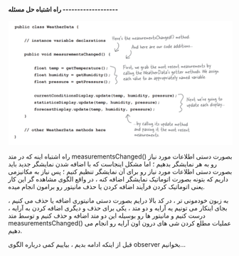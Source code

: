 
#### راه اشتباه حل مسئله -------------------

![](./Images/Pasted%20image%2020240619111918.png)

راه اشتباه اینه که در متد measurementsChanged() بصورت دستی اطلاعات مورد نیاز رو به هر نمایشگر بدهیم ؛ اما مشکل اینجاست که با اضافه شدن نمایشگر جدید باید بصورت دستی اطلاعات مورد نیاز رو برای آن نمایشگر تنظیم کنیم ؛ پس نیاز به مکانیزمی داریم که بتونه بصورت اتوماتیک نمایشگر اضافه کنه ، در واقع الگوی  مشاهده گر این کار یعنی اتوماتیک کردن فرآیند اضافه کردن یا حذف مانیتور رو برامون انجام میده.

به زبون خودمونی تر ، در کد بالا درایم بصورت دستی مانیتوری اضافه یا حذف می کنیم ، بجای اینکار می تونیم یه آرایه و دو متد ، یکی برای حذف و دیگری اضافه کردن به آرایه ، درست کنیم و مانیتور ها رو بوسیله این دو متد اضافه و حذف کنیم و توسط متد measurementsChanged() عملیات مطلع کردن شی های درون اون آرایه رو انجام می دهیم.

قبل از اینکه ادامه بدیم ، بیاییم کمی درباره الگوی observer بخوانیم...